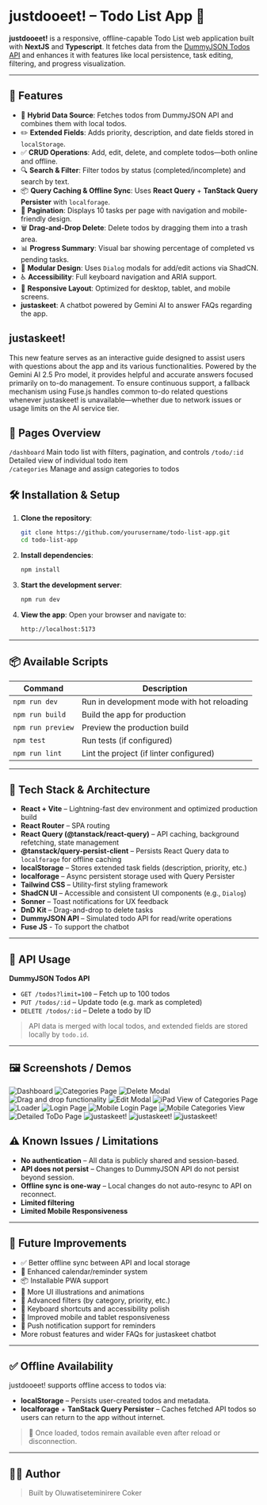 
# justdooeet! – Todo List App 📝

**justdooeet!** is a responsive, offline-capable Todo List web application built with **NextJS** and **Typescript**. It fetches data from the [DummyJSON Todos API](https://dummyjson.com) and enhances it with features like local persistence, task editing, filtering, and progress visualization.

---

## 🚀 Features

- 🔁 **Hybrid Data Source**: Fetches todos from DummyJSON API and combines them with local todos.
- ✏️ **Extended Fields**: Adds priority, description, and date fields stored in `localStorage`.
- ✅ **CRUD Operations**: Add, edit, delete, and complete todos—both online and offline.
- 🔍 **Search & Filter**: Filter todos by status (completed/incomplete) and search by text.
- 📦 **Query Caching & Offline Sync**: Uses **React Query** + **TanStack Query Persister** with `localforage`.
- 🔄 **Pagination**: Displays 10 tasks per page with navigation and mobile-friendly design.
- 🗑️ **Drag-and-Drop Delete**: Delete todos by dragging them into a trash area.
- 📊 **Progress Summary**: Visual bar showing percentage of completed vs pending tasks.
- 🧩 **Modular Design**: Uses `Dialog` modals for add/edit actions via ShadCN.
- ♿ **Accessibility**: Full keyboard navigation and ARIA support.
- 📱 **Responsive Layout**: Optimized for desktop, tablet, and mobile screens.
- **justaskeet**: A chatbot powered by Gemini AI to answer FAQs regarding the app.


## justaskeet!

This new feature serves as an interactive guide designed to assist users with questions about the app and its various functionalities. Powered by the Gemini AI 2.5 Pro model, it provides helpful and accurate answers focused primarily on to-do management. To ensure continuous support, a fallback mechanism using Fuse.js handles common to-do related questions whenever justaskeet! is unavailable—whether due to network issues or usage limits on the AI service tier.



## 🧭 Pages Overview

`/dashboard`     Main todo list with filters, pagination, and controls 
`/todo/:id`      Detailed view of individual todo item           
 `/categories`   Manage and assign categories to todos           
                  


## 🛠 Installation & Setup

1. **Clone the repository**:
   ```bash
   git clone https://github.com/yourusername/todo-list-app.git
   cd todo-list-app
   ```

2. **Install dependencies**:
   ```bash
   npm install
   ```

3. **Start the development server**:
   ```bash
   npm run dev
   ```

4. **View the app**:
   Open your browser and navigate to:
   ```
   http://localhost:5173
   ```

---

## 📦 Available Scripts

| Command           | Description                                 |
|------------------|---------------------------------------------|
| `npm run dev`     | Run in development mode with hot reloading  |
| `npm run build`   | Build the app for production                |
| `npm run preview` | Preview the production build                |
| `npm test`        | Run tests (if configured)                   |
| `npm run lint`    | Lint the project (if linter configured)     |

---

## 🧱 Tech Stack & Architecture

- **React + Vite** – Lightning-fast dev environment and optimized production build
- **React Router** – SPA routing
- **React Query (@tanstack/react-query)** – API caching, background refetching, state management
- **@tanstack/query-persist-client** – Persists React Query data to `localforage` for offline caching
- **localStorage** – Stores extended task fields (description, priority, etc.)
- **localforage** – Async persistent storage used with Query Persister
- **Tailwind CSS** – Utility-first styling framework
- **ShadCN UI** – Accessible and consistent UI components (e.g., `Dialog`)
- **Sonner** – Toast notifications for UX feedback
- **DnD Kit** – Drag-and-drop to delete tasks
- **DummyJSON API** – Simulated todo API for read/write operations
- **Fuse JS** - To support the chatbot

---

## 🔌 API Usage

**DummyJSON Todos API**

- `GET /todos?limit=100` – Fetch up to 100 todos
- `PUT /todos/:id` – Update todo (e.g. mark as completed)
- `DELETE /todos/:id` – Delete a todo by ID

> API data is merged with local todos, and extended fields are stored locally by `todo.id`.

---

## 🖼 Screenshots / Demos

![Dashboard](./dashboard.png)
![Categories Page](./categories.png)
![Delete Modal](./delete.png)
![Drag and drop functionality](./dnd.png)
![Edit Modal](./edit.png)
![iPad View of Categories Page](./ipadcat.png)
![Loader](./loader.png)
![Login Page](./login.png)
![Mobile Login Page](./mobilelogin.png)
![Mobile Categories View](./mobilecat.png)
![Detailed ToDo Page](./todo.png)
![justaskeet!](./jat1.png)
![justaskeet!](./jat2.png)
![justaskeet!](./jdt.png)


## ⚠ Known Issues / Limitations

-  **No authentication** – All data is publicly shared and session-based.
-  **API does not persist** – Changes to DummyJSON API do not persist beyond session.
-  **Offline sync is one-way** – Local changes do not auto-resync to API on reconnect.
-  **Limited filtering**
-  **Limited Mobile Responsiveness**

---

## 📅 Future Improvements

- ✅ Better offline sync between API and local storage
- 📆 Enhanced calendar/reminder system
- 📦 Installable PWA support
- 🎨 More UI illustrations and animations
- 🧭 Advanced filters (by category, priority, etc.)
- 🎹 Keyboard shortcuts and accessibility polish
- 📱 Improved mobile and tablet responsiveness
- 🔔 Push notification support for reminders
- More robust features and wider FAQs for justaskeet chatbot

---

## ✅ Offline Availability

justdooeet! supports offline access to todos via:

- **localStorage** – Persists user-created todos and metadata.
- **localforage** + **TanStack Query Persister** – Caches fetched API todos so users can return to the app without internet.

> 🔁 Once loaded, todos remain available even after reload or disconnection.

---

## 👩‍💻 Author

> Built by Oluwatiseteminirere Coker 


